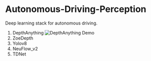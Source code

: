 # Autonomous-Driving-Perception

Deep learning stack for autonomous driving.
1) DepthAnything
![DepthAnything Demo](demo/depth_output.gif)
2) ZoeDepth
3) Yolov8
4) NeuFlow_v2
5) TDNet
